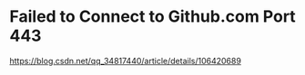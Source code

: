 # Failed to Connect to Github.com Port 443


https://blog.csdn.net/qq_34817440/article/details/106420689

